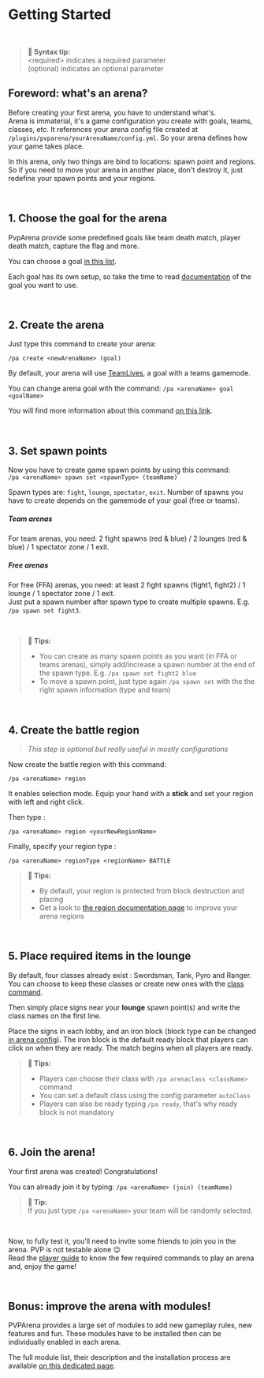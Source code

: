 # Getting Started

<br>

> **🚩 Syntax tip:**  
> \<required> indicates a required parameter  
> (optional) indicates an optional parameter
> 


## Foreword: what's an arena?

Before creating your first arena, you have to understand what's.  
Arena is immaterial, it's a game configuration you create with goals, teams, classes, etc. It references your arena
config file created at `/plugins/pvparena/yourArenaName/config.yml`. So your arena defines how your game takes place.

In this arena, only two things are bind to locations: spawn point and regions. So if you need to move your arena in 
another place, don't destroy it, just redefine your spawn points and your regions.

<br>

## 1. Choose the goal for the arena

PvpArena provide some predefined goals like team death match, player death match, capture the flag and more. 

You can choose a goal [in this list](goals.md).

Each goal has its own setup, so take the time to read [documentation](goals.md) of the goal you want to use.

<br>

## 2. Create the arena

Just type this command to create your arena:

`/pa create <newArenaName> (goal)`

By default, your arena will use [TeamLives](goals/teamlives.md), a goal with a teams gamemode.

You can change arena goal with the command:
`/pa <arenaName> goal <goalName>`

You will find more information about this command [on this link](commands/goal.md).

<br>

## 3. Set spawn points

Now you have to create game spawn points by using this command:  
`/pa <arenaName> spawn set <spawnType> (teamName)`

Spawn types are: `fight`, `lounge`, `spectator`, `exit`. 
Number of spawns you have to create depends on the gamemode of your goal (free or teams).

##### Team arenas
For team arenas, you need: 2 fight spawns (red & blue) / 2 lounges (red & blue) / 1 spectator zone / 1 exit.

##### Free arenas
For free (FFA) arenas, you need: at least 2 fight spawns (fight1, fight2) / 1 lounge / 1 spectator zone / 1 exit.   
Just put a spawn number after spawn type to create multiple spawns. E.g. `/pa spawn set fight3`.

<br>

> **🚩 Tips:**
>- You can create as many spawn points as you want (in FFA or teams arenas), simply add/increase a spawn number at the 
> end of the spawn type. E.g. `/pa spawn set fight2 blue`
>- To move a spawn point, just type again `/pa spawn set` with the the right spawn information (type and team)

<br>

## 4. Create the battle region

> *This step is optional but really useful in mostly configurations*

Now create the battle region with this command:

`/pa <arenaName> region`

It enables selection mode. Equip your hand with a **stick** and set your region with left and right click. 

Then type :

`/pa <arenaName> region <yourNewRegionName>`

Finally, specify your region type :

`/pa <arenaName> regionType <regionName> BATTLE`

> **🚩 Tips:**
> - By default, your region is protected from block destruction and placing
> - Get a look to [the region documentation page](regions.md) to improve your arena regions

<br>

## 5. Place required items in the lounge

By default, four classes already exist : Swordsman, Tank, Pyro and Ranger.  
You can choose to keep these classes or create new ones with the [class command](commands/class.md).

Then simply place signs near your **lounge** spawn point(s) and write the class names on the first line.

Place the signs in each lobby, and an iron block (block type can be changed [in arena config](configuration.md)). 
The iron block is the default ready block that players can click on when they are ready. The match begins
when all players
are ready.

> **🚩 Tips:**
> - Players can choose their class with `/pa arenaclass <className>` command
> - You can set a default class using the config parameter `autoClass`
> - Players can also be ready typing `/pa ready`, that's why ready block is not mandatory

<br>

## 6. Join the arena!

Your first arena was created! Congratulations!

You can already join it by typing:
`/pa <arenaName> (join) (teamName)`

> **🚩 Tip:**  
> If you just type `/pa <arenaName>` your team will be randomly selected.

<br>

Now, to fully test it, you'll need to invite some friends to join you in the arena. PVP is not testable alone 😉  
Read the [player guide](player-guide.md) to know the few required commands to play an arena and, enjoy the game!

<br>

## Bonus: improve the arena with modules!

PVPArena provides a large set of modules to add new gameplay rules, new features and fun. These modules have to be
installed then can be individually enabled in each arena. 

The full module list, their description and the installation process are available [on this dedicated page](modules.md).